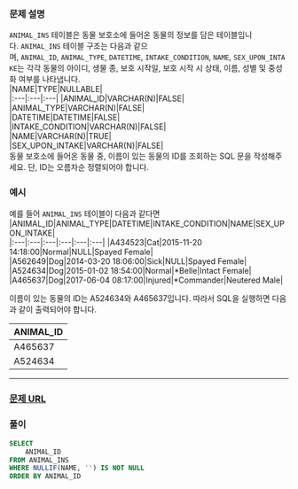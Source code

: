 ### **문제 설명**<br>  
`ANIMAL_INS` 테이블은 동물 보호소에 들어온 동물의 정보를 담은 테이블입니다. `ANIMAL_INS` 테이블 구조는 다음과 같으며, `ANIMAL_ID`, `ANIMAL_TYPE`, `DATETIME`, `INTAKE_CONDITION`, `NAME`, `SEX_UPON_INTAKE`는 각각 동물의 아이디, 생물 종, 보호 시작일, 보호 시작 시 상태, 이름, 성별 및 중성화 여부를 나타냅니다.  
|NAME|TYPE|NULLABLE|  
|:---|:---|:---|
|ANIMAL_ID|VARCHAR(N)|FALSE|  
|ANIMAL_TYPE|VARCHAR(N)|FALSE|  
|DATETIME|DATETIME|FALSE|  
|INTAKE_CONDITION|VARCHAR(N)|FALSE|  
|NAME|VARCHAR(N)|TRUE|  
|SEX_UPON_INTAKE|VARCHAR(N)|FALSE|  
동물 보호소에 들어온 동물 중, 이름이 있는 동물의 ID를 조회하는 SQL 문을 작성해주세요. 단, ID는 오름차순 정렬되어야 합니다.  
### 예시<br>  
예를 들어 `ANIMAL_INS` 테이블이 다음과 같다면  
|ANIMAL_ID|ANIMAL_TYPE|DATETIME|INTAKE_CONDITION|NAME|SEX_UPON_INTAKE|  
|:---|:---|:---|:---|:---|:---|
|A434523|Cat|2015-11-20 14:18:00|Normal|NULL|Spayed Female|  
|A562649|Dog|2014-03-20 18:06:00|Sick|NULL|Spayed Female|  
|A524634|Dog|2015-01-02 18:54:00|Normal|*Belle|Intact Female|  
|A465637|Dog|2017-06-04 08:17:00|Injured|*Commander|Neutered Male|  
  
이름이 있는 동물의 ID는 A524634와 A465637입니다. 따라서 SQL을 실행하면 다음과 같이 출력되어야 합니다.  
  
|ANIMAL_ID|  
|:---|
|A465637|  
|A524634|  
---  
### [문제 URL](https://school.programmers.co.kr/learn/courses/30/lessons/59407)<br>  
### 풀이<br>  
```sql  
SELECT
    ANIMAL_ID
FROM ANIMAL_INS
WHERE NULLIF(NAME, '') IS NOT NULL
ORDER BY ANIMAL_ID  
```  
  
